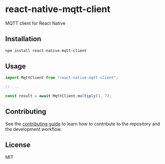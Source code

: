 # react-native-mqtt-client

MQTT client for React Native

## Installation

```sh
npm install react-native-mqtt-client
```

## Usage

```js
import MqttClient from "react-native-mqtt-client";

// ...

const result = await MqttClient.multiply(3, 7);
```

## Contributing

See the [contributing guide](CONTRIBUTING.md) to learn how to contribute to the repository and the development workflow.

## License

MIT
